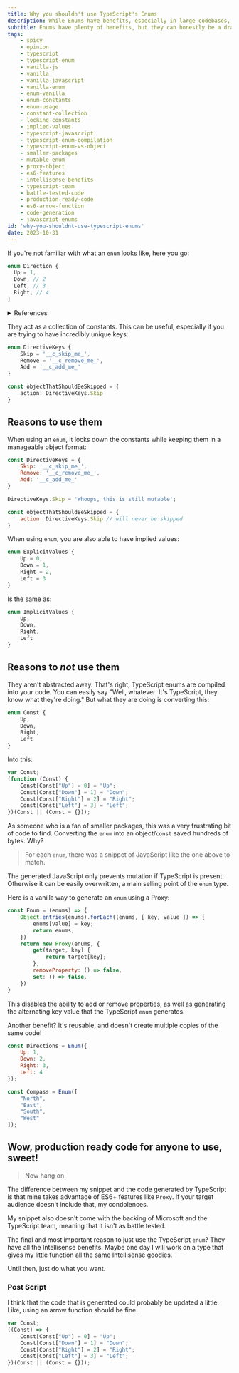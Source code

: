 ```yaml
---
title: Why you shouldn't use TypeScript's Enums
description: While Enums have benefits, especially in large codebases, they can honestly be a drag.
subtitle: Enums have plenty of benefits, but they can honestly be a drag.
tags:
    - spicy
    - opinion
    - typescript
    - typescript-enum
    - vanilla-js
    - vanilla
    - vanilla-javascript
    - vanilla-enum
    - enum-vanilla
    - enum-constants
    - enum-usage
    - constant-collection
    - locking-constants
    - implied-values
    - typescript-javascript
    - typescript-enum-compilation
    - typescript-enum-vs-object
    - smaller-packages
    - mutable-enum
    - proxy-object
    - es6-features
    - intellisense-benefits
    - typescript-team
    - battle-tested-code
    - production-ready-code
    - es6-arrow-function
    - code-generation
    - javascript-enums
id: 'why-you-shouldnt-use-typescript-enums'
date: 2023-10-31
---
```


If you're not familiar with what an `enum` looks like, here you go:

```ts
enum Direction {
  Up = 1,
  Down, // 2
  Left, // 3
  Right, // 4
}
```

<details>
    <summary>References</summary>
    <p>
        <a href="https://www.typescriptlang.org/docs/handbook/enums.html#reverse-mappings">Enums - TypeScript Handbook</a>
    </p>
</details>

They act as a collection of constants. This can be useful, especially if you are trying to have incredibly unique keys:

```ts
enum DirectiveKeys {
    Skip = '__c_skip_me_',
    Remove = '__c_remove_me_',
    Add = '__c_add_me_'
}

const objectThatShouldBeSkipped = {
    action: DirectiveKeys.Skip
}
```

## Reasons to use them

When using an `enum`, it locks down the constants while keeping them in a manageable object format:

```js
const DirectiveKeys = {
    Skip: '__c_skip_me_',
    Remove: '__c_remove_me_',
    Add: '__c_add_me_'
}

DirectiveKeys.Skip = 'Whoops, this is still mutable';

const objectThatShouldBeSkipped = {
    action: DirectiveKeys.Skip // will never be skipped
}
```

When using `enum`, you are also able to have implied values:

```ts
enum ExplicitValues {
    Up = 0,
    Down = 1,
    Right = 2,
    Left = 3
}
```

Is the same as:

```ts
enum ImplicitValues {
    Up,
    Down,
    Right,
    Left
}
```

## Reasons to *not* use them

They aren't abstracted away. That's right, TypeScript enums are compiled into your code. You can easily say "Well, whatever. It's TypeScript, they know what they're doing." But what they are doing is converting this:

```ts
enum Const {
    Up,
    Down,
    Right,
    Left
}
```

Into this:

```js
var Const;
(function (Const) {
    Const[Const["Up"] = 0] = "Up";
    Const[Const["Down"] = 1] = "Down";
    Const[Const["Right"] = 2] = "Right";
    Const[Const["Left"] = 3] = "Left";
})(Const || (Const = {}));
```

As someone who is a fan of smaller packages, this was a very frustrating bit of code to find. Converting the `enum` into an object/`const` saved hundreds of bytes. Why?

> For each `enum`, there was a snippet of JavaScript like the one above to match.

The generated JavaScript only prevents mutation if TypeScript is present. Otherwise it can be easily overwritten, a main selling point of the `enum` type.

Here is a vanilla way to generate an `enum` using a Proxy:

```js
const Enum = (enums) => {
    Object.entries(enums).forEach((enums, [ key, value ]) => {
        enums[value] = key;
        return enums;
    })
    return new Proxy(enums, {
        get(target, key) {
            return target[key];
        },
        removeProperty: () => false,
        set: () => false,
    })
}
```

This disables the ability to add or remove properties, as well as generating the alternating key value that the TypeScript `enum` generates. 

Another benefit? It's reusable, and doesn't create multiple copies of the same code!

```js
const Directions = Enum({
    Up: 1,
    Down: 2,
    Right: 3,
    Left: 4
});

const Compass = Enum([
    "North",
    "East",
    "South",
    "West"
]);
```

## Wow, production ready code for anyone to use, sweet!

> Now hang on.

The difference between my snippet and the code generated by TypeScript is that mine takes advantage of ES6+ features like `Proxy`. If your target audience doesn't include that, my condolences.

My snippet also doesn't come with the backing of Microsoft and the TypeScript team, meaning that it isn't as battle tested. 

The final and most important reason to just use the TypeScript `enum`? They have all the Intellisense benefits. Maybe one day I will work on a type that gives my little function all the same Intellisense goodies.

Until then, just do what you want. 


### Post Script

I think that the code that is generated could probably be updated a little. Like, using an arrow function should be fine.

```js
var Const;
((Const) => {
    Const[Const["Up"] = 0] = "Up";
    Const[Const["Down"] = 1] = "Down";
    Const[Const["Right"] = 2] = "Right";
    Const[Const["Left"] = 3] = "Left";
})(Const || (Const = {}));
```